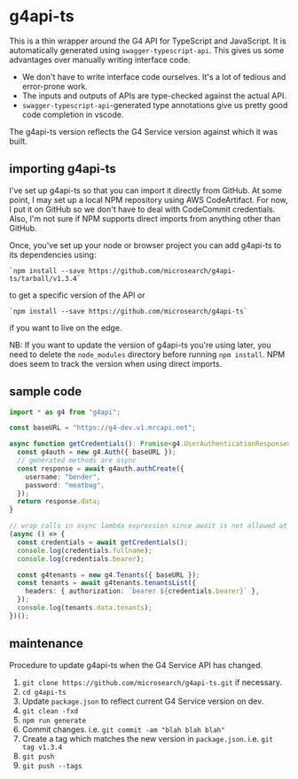 # g4api-ts

This is a thin wrapper around the G4 API for TypeScript and JavaScript. It is
automatically generated using `swagger-typescript-api`. This gives us some
advantages over manually writing interface code.

- We don't have to write interface code ourselves. It's a lot of tedious and
  error-prone work.
- The inputs and outputs of APIs are type-checked against the actual API.
- `swagger-typescript-api`-generated type annotations give us pretty good code
  completion in vscode.

The g4api-ts version reflects the G4 Service version against which it was built.

## importing g4api-ts

I've set up g4api-ts so that you can import it directly from GitHub. At some
point, I may set up a local NPM repository using AWS CodeArtifact. For now, I
put it on GitHub so we don't have to deal with CodeCommit credentials. Also, I'm
not sure if NPM supports direct imports from anything other than GitHub.

Once, you've set up your node or browser project you can add g4api-ts to its dependencies using:

    `npm install --save https://github.com/microsearch/g4api-ts/tarball/v1.3.4`

to get a specific version of the API or

    `npm install --save https://github.com/microsearch/g4api-ts`

if you want to live on the edge.

NB: If you want to update the version of g4api-ts you're using later, you need
to delete the `node_modules` directory before running `npm install`. NPM does
seem to track the version when using direct imports.

## sample code

```typescript
import * as g4 from "g4api";

const baseURL = "https://g4-dev.v1.mrcapi.net";

async function getCredentials(): Promise<g4.UserAuthenticationResponse> {
  const g4auth = new g4.Auth({ baseURL });
  // generated methods are async
  const response = await g4auth.authCreate({
    username: "bender",
    password: "meatbag",
  });
  return response.data;
}

// wrap calls in async lambda expression since await is not allowed at top level
(async () => {
  const credentials = await getCredentials();
  console.log(credentials.fullname);
  console.log(credentials.bearer);

  const g4tenants = new g4.Tenants({ baseURL });
  const tenants = await g4tenants.tenantsList({
    headers: { authorization: `bearer ${credentials.bearer}` },
  });
  console.log(tenants.data.tenants);
})();
```

## maintenance

Procedure to update g4api-ts when the G4 Service API has changed.

1. `git clone https://github.com/microsearch/g4api-ts.git` if necessary.
1. `cd g4api-ts`
1. Update `package.json` to reflect current G4 Service version on dev.
1. `git clean -fxd`
1. `npm run generate`
1. Commit changes. i.e. `git commit -am "blah blah blah"`
1. Create a tag which matches the new version in `package.json`. i.e. `git tag v1.3.4`
1. `git push`
1. `git push --tags`

